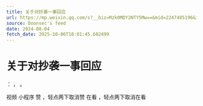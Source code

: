 ```yaml
---
title: 关于对抄袭一事回应
url: https://mp.weixin.qq.com/s?__biz=Mzk0MDY2NTY5Mw==&mid=2247485196&idx=2&sn=2e4867d47e0d700b7163f89e5629d7eb
source: Doonsec's feed
date: 2024-08-04
fetch_date: 2025-10-06T18:01:45.602499
---
```


# 关于对抄袭一事回应

：
，
。

视频
小程序
赞
，轻点两下取消赞
在看
，轻点两下取消在看